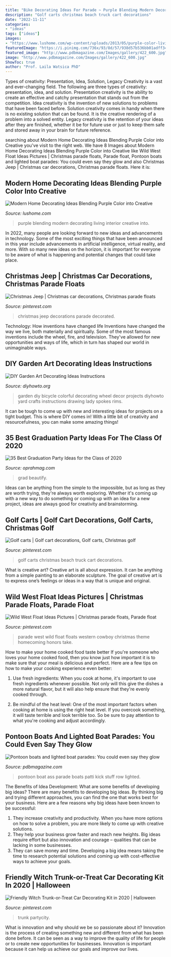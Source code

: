 ```yaml
---
title: "Bike Decorating Ideas For Parade ~ Purple Blending Modern Decorating Living Interior Creative Into"
description: "Golf carts christmas beach truck cart decorations"
date: "2022-11-11"
categories:
- "ideas"
tags: ["ideas"]
images:
- "https://www.lushome.com/wp-content/uploads/2013/05/purple-color-living-room-decorating-ideas-2.jpg"
featuredImage: "https://i.pinimg.com/736x/93/8d/57/938d57b536bb01adff34223fbbc7df0e.jpg"
featured_image: "http://www.pdbmagazine.com/Images/gallery/422_600.jpg"
image: "http://www.pdbmagazine.com/Images/gallery/422_600.jpg"
ShowToc: true
author: "Prof. Laila Watsica PhD"
---
```



Types of creativity: Presentation, Idea, Solution, Legacy
Creativity is a vast and ever-changing field. The following are three types of creativity: presentation, idea, and solution. Presentation creativity is the ability to create an effective and catchy presentation that stands out from the competition. Idea creativity is the invention of new solutions to problems that have been faced before. Solution creativity comes in handy when there is no existing solution that can be found. It is the creative rendering of a problem into a solved entity. Legacy creativity is the retention of your ideas after they are finished, whether it be for future use or just to keep them safe and stored away in your brain for future reference.

	

		
searching about Modern Home Decorating Ideas Blending Purple Color into Creative you've visit to the right web. We have 8 Images about Modern Home Decorating Ideas Blending Purple Color into Creative like Wild West Float Ideas Pictures | Christmas parade floats, Parade float, Pontoon boats and lighted boat parades: You could even say they glow and also Christmas Jeep | Christmas car decorations, Christmas parade floats. Here it is:
		
    
## Modern Home Decorating Ideas Blending Purple Color Into Creative

<img loading=lazy src="https://www.lushome.com/wp-content/uploads/2013/05/purple-color-living-room-decorating-ideas-2.jpg" onerror="this.onerror=null;this.src='https://tse4.mm.bing.net/th?id=OIP._Ww-vbYpApAOAsLy186XFwAAAA&amp;pid=15.1';" alt="Modern Home Decorating Ideas Blending Purple Color into Creative">

_Source: lushome.com_

>purple blending modern decorating living interior creative into. 

	

In 2022, many people are looking forward to new ideas and advancements in technology. Some of the most exciting things that have been announced in this year include advancements in artificial intelligence, virtual reality, and more. With so many new ideas on the horizon, it is important for everyone to be aware of what is happening and potential changes that could take place.

    
## Christmas Jeep | Christmas Car Decorations, Christmas Parade Floats

<img loading=lazy src="https://i.pinimg.com/736x/d6/75/f8/d675f8123e792489bd74d6c847212e8e--sari-jeeps.jpg" onerror="this.onerror=null;this.src='https://tse4.mm.bing.net/th?id=OIP.yWYbki-0gN-9D1r04C3xngHaKX&amp;pid=15.1';" alt="Christmas Jeep | Christmas car decorations, Christmas parade floats">

_Source: pinterest.com_

>christmas jeep decorations parade decorated. 

	

Technology: How inventions have changed life
Inventions have changed the way we live, both materially and spiritually. Some of the most famous inventions include the wheel, fire, and television. They've allowed for new opportunities and ways of life, which in turn has shaped our world in unimaginable ways.

    
## DIY Garden Art Decorating Ideas Instructions

<img loading=lazy src="http://www.diyhowto.org/wp-content/uploads/DIY-Bicycle-Wheel-Garden-Art-20-Colorful-Garden-Art-DIY-Decorating-Ideas.jpg" onerror="this.onerror=null;this.src='https://tse2.mm.bing.net/th?id=OIP.2FjPoH07-56ZriW-9Q1UHQHaLD&amp;pid=15.1';" alt="DIY Garden Art Decorating Ideas Instructions">

_Source: diyhowto.org_

>garden diy bicycle colorful decorating wheel decor projects diyhowto yard crafts instructions drawing lady spokes rims. 

	

It can be tough to come up with new and interesting ideas for projects on a tight budget. This is where DIY comes in! With a little bit of creativity and resourcefulness, you can make some amazing things!

    
## 35 Best Graduation Party Ideas For The Class Of 2020

<img loading=lazy src="https://hips.hearstapps.com/hmg-prod.s3.amazonaws.com/images/grad-1587990172.jpg?crop=0.9950248756218905xw:1xh;center,top&amp;resize=480:*" onerror="this.onerror=null;this.src='https://tse4.mm.bing.net/th?id=OIP.8wFSocwNYPc2GHDmO1J4RwHaLH&amp;pid=15.1';" alt="35 Best Graduation Party Ideas for the Class of 2020">

_Source: oprahmag.com_

>grad beautify. 

	

Ideas can be anything from the simple to the impossible, but as long as they are worth trying, they're always worth exploring. Whether it's coming up with a new way to do something or coming up with an idea for a new project, ideas are always good for creativity and brainstorming.

    
## Golf Carts | Golf Cart Decorations, Golf Carts, Christmas Golf

<img loading=lazy src="https://i.pinimg.com/736x/54/63/4a/54634a131da829c99527f8c21a0cc9e5--golf-carts.jpg" onerror="this.onerror=null;this.src='https://tse1.mm.bing.net/th?id=OIP.678sQDT7NeGCId_rJP3hIQHaJ3&amp;pid=15.1';" alt="Golf carts | Golf cart decorations, Golf carts, Christmas golf">

_Source: pinterest.com_

>golf carts christmas beach truck cart decorations. 

	

What is creative art?
Creative art is all about expression. It can be anything from a simple painting to an elaborate sculpture. The goal of creative art is to express one’s feelings or ideas in a way that is unique and original.

    
## Wild West Float Ideas Pictures | Christmas Parade Floats, Parade Float

<img loading=lazy src="https://i.pinimg.com/736x/93/8d/57/938d57b536bb01adff34223fbbc7df0e.jpg" onerror="this.onerror=null;this.src='https://tse1.mm.bing.net/th?id=OIP.Wu5Tv1Lij6YIIrlQdBZRmgHaEz&amp;pid=15.1';" alt="Wild West Float Ideas Pictures | Christmas parade floats, Parade float">

_Source: pinterest.com_

>parade west wild float floats western cowboy christmas theme homecoming honors take. 

	

How to make your home cooked food taste better
If you're someone who loves your home cooked food, then you know just how important it is to make sure that your meal is delicious and perfect. Here are a few tips on how to make your cooking experience even better: 
1. Use fresh ingredients: When you cook at home, it's important to use fresh ingredients whenever possible. Not only will this give the dishes a more natural flavor, but it will also help ensure that they're evenly cooked through.

2. Be mindful of the heat level: One of the most important factors when cooking at home is using the right heat level. If you overcook something, it will taste terrible and look terrible too. So be sure to pay attention to what you're cooking and adjust accordingly.


    
## Pontoon Boats And Lighted Boat Parades: You Could Even Say They Glow

<img loading=lazy src="http://www.pdbmagazine.com/Images/gallery/422_600.jpg" onerror="this.onerror=null;this.src='https://tse4.mm.bing.net/th?id=OIP.tt-DQtnE11n-E27NZpkfOgHaE6&amp;pid=15.1';" alt="Pontoon boats and lighted boat parades: You could even say they glow">

_Source: pdbmagazine.com_

>pontoon boat ass parade boats patti kick stuff row lighted. 

	

The Benefits of Idea Development: What are some benefits of developing big ideas?
There are many benefits to developing big ideas. By thinking big and trying different approaches, you can find the one that works best for your business. Here are a few reasons why big ideas have been known to be successful: 
1. They increase creativity and productivity. When you have more options on how to solve a problem, you are more likely to come up with creative solutions. 
2. They help your business grow faster and reach new heights. Big ideas require effort but also innovation and courage – qualities that can be lacking in some businesses. 
3. They can save money and time. Developing a big idea means taking the time to research potential solutions and coming up with cost-effective ways to achieve your goals.

    
## Friendly Witch Trunk-or-Treat Car Decorating Kit In 2020 | Halloween

<img loading=lazy src="https://i.pinimg.com/736x/3c/21/d4/3c21d4660ae48cc0e0dfd5c5f58e2972.jpg" onerror="this.onerror=null;this.src='https://tse4.mm.bing.net/th?id=OIP.nZBC53FXyCu7PdRh3FPcFQHaHa&amp;pid=15.1';" alt="Friendly Witch Trunk-or-Treat Car Decorating Kit in 2020 | Halloween">

_Source: pinterest.com_

>trunk partycity. 

	

What is innovation and why should we be so passionate about it?
Innovation is the process of creating something new and different from what has been done before. It can be seen as a way to improve the quality of life for people or to create new opportunities for businesses. Innovation is important because it can help us achieve our goals and improve our lives.

